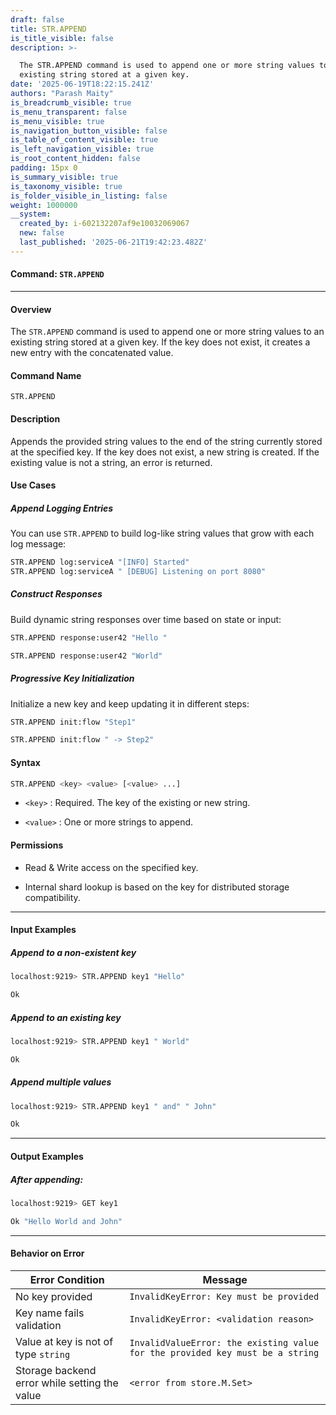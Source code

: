 ```yaml
---
draft: false
title: STR.APPEND
is_title_visible: false
description: >-

  The STR.APPEND command is used to append one or more string values to an
  existing string stored at a given key.
date: '2025-06-19T18:22:15.241Z'
authors: "Parash Maity"
is_breadcrumb_visible: true
is_menu_transparent: false
is_menu_visible: true
is_navigation_button_visible: false
is_table_of_content_visible: true
is_left_navigation_visible: true
is_root_content_hidden: false
padding: 15px 0
is_summary_visible: true
is_taxonomy_visible: true
is_folder_visible_in_listing: false
weight: 1000000
__system:
  created_by: i-602132207af9e10032069067
  new: false
  last_published: '2025-06-21T19:42:23.482Z'
---
```

#### Command: `STR.APPEND` 

***

#### **Overview**

The `STR.APPEND` command is used to append one or more string values to an existing string stored at a given key. If the key does not exist, it creates a new entry with the concatenated value.

#### **Command Name**

 `STR.APPEND` 

#### **Description**

Appends the provided string values to the end of the string currently stored at the specified key. If the key does not exist, a new string is created. If the existing value is not a string, an error is returned.

#### **Use Cases**

##### Append Logging Entries

You can use `STR.APPEND` to build log-like string values that grow with each log message:

```bash 
STR.APPEND log:serviceA "[INFO] Started"
STR.APPEND log:serviceA " [DEBUG] Listening on port 8080"
```

##### Construct Responses

Build dynamic string responses over time based on state or input:

```bash 
STR.APPEND response:user42 "Hello "

STR.APPEND response:user42 "World"
```

##### Progressive Key Initialization

Initialize a new key and keep updating it in different steps:

```bash 
STR.APPEND init:flow "Step1"

STR.APPEND init:flow " -> Step2"
```

#### **Syntax**

```bash 
STR.APPEND <key> <value> [<value> ...]
```

*  `<key>` : Required. The key of the existing or new string.

*  `<value>` : One or more strings to append.

#### **Permissions**

* Read & Write access on the specified key.

* Internal shard lookup is based on the key for distributed storage compatibility.

***

#### **Input Examples**

##### Append to a non-existent key

```bash 
localhost:9219> STR.APPEND key1 "Hello"

Ok
```

##### Append to an existing key

```bash 
localhost:9219> STR.APPEND key1 " World"

Ok
```

##### Append multiple values

```bash 
localhost:9219> STR.APPEND key1 " and" " John"

Ok
```

***

#### **Output Examples**

##### After appending:

```bash 
localhost:9219> GET key1

Ok "Hello World and John"
```

***

#### **Behavior on Error**

| Error Condition                               | Message                                                                         |
| --------------------------------------------- | ------------------------------------------------------------------------------- |
| No key provided                               |  `InvalidKeyError: Key must be provided`                                        |
| Key name fails validation                     |  `InvalidKeyError: <validation reason>`                                         |
| Value at key is not of type `string`          |  `InvalidValueError: the existing value for the provided key must be a string`  |
| Storage backend error while setting the value |  `<error from store.M.Set>`                                                     |


 
